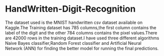 # HandWritten-Digit-Recognition
The dataset used is the MNIST handwritten csv dataset available on Kaggle.The Training dataset has 785 columns,the first column contains the label of the digit and the other 784 columns contains the pixel values.There are 42000 rows in the training dataset.I have used three different algorithms Naive Bayes classifier,Random Forest classifier and Artificial Neural Network (ANN) for finding the better model for running the final predictions.
